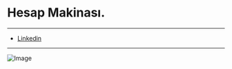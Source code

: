 # Hesap Makinası.

---

-  [Linkedin](https://www.linkedin.com/in/ali-canbolat/)

---

![Image](/assets/react-api.jpg)
